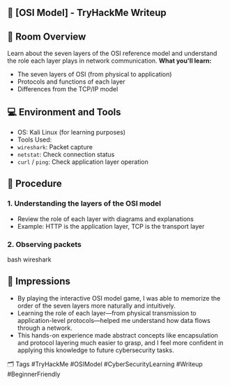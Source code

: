 ## 🔐 [OSI Model] - TryHackMe Writeup

## 🧠 Room Overview
Learn about the seven layers of the OSI reference model and understand the role each layer plays in network communication.
**What you'll learn:**
- The seven layers of OSI (from physical to application)
- Protocols and functions of each layer
- Differences from the TCP/IP model

## 💻 Environment and Tools
- OS: Kali Linux (for learning purposes)
- Tools Used:
- `wireshark`: Packet capture
- `netstat`: Check connection status
- `curl` / `ping`: Check application layer operation

## 🚀 Procedure

### 1. Understanding the layers of the OSI model
- Review the role of each layer with diagrams and explanations
- Example: HTTP is the application layer, TCP is the transport layer

### 2. Observing packets
bash
wireshark

## 💬 Impressions
- By playing the interactive OSI model game, I was able to memorize the order of the seven layers more naturally and intuitively.
- Learning the role of each layer—from physical transmission to application-level protocols—helped me understand how data flows through a network.
- This hands-on experience made abstract concepts like encapsulation and protocol layering much easier to grasp, and I feel more confident in applying this knowledge to future cybersecurity tasks.

🗂️ Tags
#TryHackMe #OSIModel #CyberSecurityLearning #Writeup  #BeginnerFriendly


